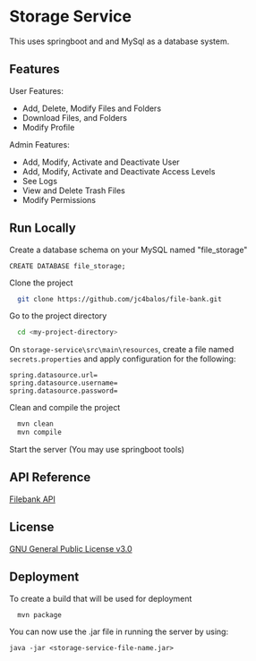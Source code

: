 # Storage Service

This uses springboot and and MySql as a database system.

## Features

User Features:

- Add, Delete, Modify Files and Folders
- Download Files, and Folders
- Modify Profile

Admin Features:

- Add, Modify, Activate and Deactivate User
- Add, Modify, Activate and Deactivate Access Levels
- See Logs
- View and Delete Trash Files
- Modify Permissions

## Run Locally

Create a database schema on your MySQL named "file_storage"

```
CREATE DATABASE file_storage;
```

Clone the project

```bash
  git clone https://github.com/jc4balos/file-bank.git
```

Go to the project directory

```bash
  cd <my-project-directory>
```

On `storage-service\src\main\resources`, create a file named `secrets.properties` and apply configuration for the following:

```
spring.datasource.url=
spring.datasource.username=
spring.datasource.password=
```

Clean and compile the project

```bash
  mvn clean
  mvn compile
```

Start the server (You may use springboot tools)

## API Reference

[Filebank API](https://voltesiv.postman.co/workspace/b4567ae1-ea0d-4950-aa6e-ad09758017cd)

## License

[GNU General Public License v3.0](https://choosealicense.com/licenses/gpl-3.0/#)

## Deployment

To create a build that will be used for deployment

```bash
  mvn package
```

You can now use the .jar file in running the server by using:

```
java -jar <storage-service-file-name.jar>
```
